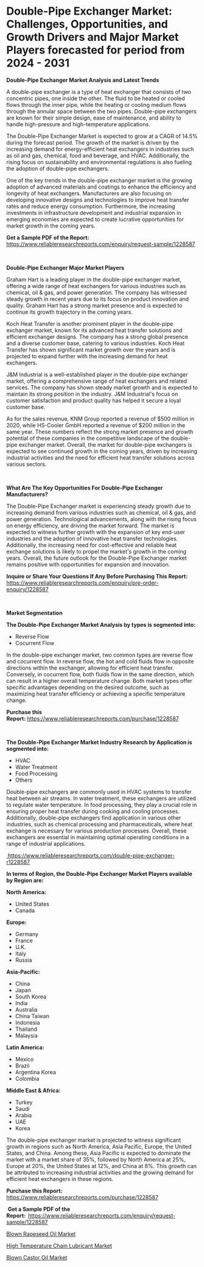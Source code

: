 <p><h1>Double-Pipe Exchanger Market: Challenges, Opportunities, and Growth Drivers and Major Market Players forecasted for period from 2024 - 2031</h1></p><p><strong>Double-Pipe Exchanger Market Analysis and Latest Trends</strong></p>
<p><p>A double-pipe exchanger is a type of heat exchanger that consists of two concentric pipes, one inside the other. The fluid to be heated or cooled flows through the inner pipe, while the heating or cooling medium flows through the annular space between the two pipes. Double-pipe exchangers are known for their simple design, ease of maintenance, and ability to handle high-pressure and high-temperature applications.</p><p>The Double-Pipe Exchanger Market is expected to grow at a CAGR of 14.5% during the forecast period. The growth of the market is driven by the increasing demand for energy-efficient heat exchangers in industries such as oil and gas, chemical, food and beverage, and HVAC. Additionally, the rising focus on sustainability and environmental regulations is also fueling the adoption of double-pipe exchangers.</p><p>One of the key trends in the double-pipe exchanger market is the growing adoption of advanced materials and coatings to enhance the efficiency and longevity of heat exchangers. Manufacturers are also focusing on developing innovative designs and technologies to improve heat transfer rates and reduce energy consumption. Furthermore, the increasing investments in infrastructure development and industrial expansion in emerging economies are expected to create lucrative opportunities for market growth in the coming years.</p></p>
<p><strong>Get a Sample PDF of the Report:&nbsp;</strong> <a href="https://www.reliableresearchreports.com/enquiry/request-sample/1228587">https://www.reliableresearchreports.com/enquiry/request-sample/1228587</a></p>
<p>&nbsp;</p>
<p><strong>Double-Pipe Exchanger Major Market Players</strong></p>
<p><p>Graham Hart is a leading player in the double-pipe exchanger market, offering a wide range of heat exchangers for various industries such as chemical, oil & gas, and power generation. The company has witnessed steady growth in recent years due to its focus on product innovation and quality. Graham Hart has a strong market presence and is expected to continue its growth trajectory in the coming years.</p><p>Koch Heat Transfer is another prominent player in the double-pipe exchanger market, known for its advanced heat transfer solutions and efficient exchanger designs. The company has a strong global presence and a diverse customer base, catering to various industries. Koch Heat Transfer has shown significant market growth over the years and is projected to expand further with the increasing demand for heat exchangers.</p><p>J&M Industrial is a well-established player in the double-pipe exchanger market, offering a comprehensive range of heat exchangers and related services. The company has shown steady market growth and is expected to maintain its strong position in the industry. J&M Industrial's focus on customer satisfaction and product quality has helped it secure a loyal customer base.</p><p>As for the sales revenue, KNM Group reported a revenue of $500 million in 2020, while HS-Cooler GmbH reported a revenue of $200 million in the same year. These numbers reflect the strong market presence and growth potential of these companies in the competitive landscape of the double-pipe exchanger market. Overall, the market for double-pipe exchangers is expected to see continued growth in the coming years, driven by increasing industrial activities and the need for efficient heat transfer solutions across various sectors.</p></p>
<p>&nbsp;</p>
<p><strong>What Are The Key Opportunities For Double-Pipe Exchanger Manufacturers?</strong></p>
<p><p>The Double-Pipe Exchanger market is experiencing steady growth due to increasing demand from various industries such as chemical, oil & gas, and power generation. Technological advancements, along with the rising focus on energy efficiency, are driving the market forward. The market is expected to witness further growth with the expansion of key end-user industries and the adoption of innovative heat transfer technologies. Additionally, the increasing need for cost-effective and reliable heat exchange solutions is likely to propel the market's growth in the coming years. Overall, the future outlook for the Double-Pipe Exchanger market remains positive with opportunities for expansion and innovation.</p></p>
<p><strong>Inquire or Share Your Questions If Any Before Purchasing This Report:</strong> <a href="https://www.reliableresearchreports.com/enquiry/pre-order-enquiry/1228587">https://www.reliableresearchreports.com/enquiry/pre-order-enquiry/1228587</a></p>
<p>&nbsp;</p>
<p><strong>Market Segmentation</strong></p>
<p><strong>The Double-Pipe Exchanger Market Analysis by types is segmented into:</strong></p>
<p><ul><li>Reverse Flow</li><li>Cocurrent Flow</li></ul></p>
<p><p>In the double-pipe exchanger market, two common types are reverse flow and cocurrent flow. In reverse flow, the hot and cold fluids flow in opposite directions within the exchanger, allowing for efficient heat transfer. Conversely, in cocurrent flow, both fluids flow in the same direction, which can result in a higher overall temperature change. Both market types offer specific advantages depending on the desired outcome, such as maximizing heat transfer efficiency or achieving a specific temperature change.</p></p>
<p><strong>Purchase this Report:&nbsp;</strong><a href="https://www.reliableresearchreports.com/purchase/1228587">https://www.reliableresearchreports.com/purchase/1228587</a></p>
<p>&nbsp;</p>
<p><strong>The Double-Pipe Exchanger Market Industry Research by Application is segmented into:</strong></p>
<p><ul><li>HVAC</li><li>Water Treatment</li><li>Food Processing</li><li>Others</li></ul></p>
<p><p>Double-pipe exchangers are commonly used in HVAC systems to transfer heat between air streams. In water treatment, these exchangers are utilized to regulate water temperature. In food processing, they play a crucial role in ensuring proper heat transfer during cooking and cooling processes. Additionally, double-pipe exchangers find application in various other industries, such as chemical processing and pharmaceuticals, where heat exchange is necessary for various production processes. Overall, these exchangers are essential in maintaining optimal operating conditions in a range of industrial applications.</p></p>
<p><a href="https://www.reliableresearchreports.com/double-pipe-exchanger-r1228587">&nbsp;https://www.reliableresearchreports.com/double-pipe-exchanger-r1228587</a></p>
<p><strong>In terms of Region, the Double-Pipe Exchanger Market Players available by Region are:</strong></p>
<p>
    <p> <strong> North America: </strong>
        <ul>
            <li>United States</li>
            <li>Canada</li>
        </ul>
        </p> 
    <p> <strong> Europe: </strong>
        <ul>
            <li>Germany</li>
            <li>France</li>
            <li>U.K.</li>
            <li>Italy</li>
            <li>Russia</li>
        </ul>
        </p> 
    <p> <strong> Asia-Pacific: </strong>
        <ul>
            <li>China</li>
            <li>Japan</li>
            <li>South Korea</li>
            <li>India</li>
            <li>Australia</li>
            <li>China Taiwan</li>
            <li>Indonesia</li>
            <li>Thailand</li>
            <li>Malaysia</li>
        </ul>
        </p> 
    <p> <strong> Latin America: </strong>
        <ul>
            <li>Mexico</li>
            <li>Brazil</li>
            <li>Argentina Korea</li>
            <li>Colombia</li>
        </ul>
        </p> 
    <p> <strong> Middle East & Africa: </strong>
        <ul>
            <li>Turkey</li>
            <li>Saudi</li>
            <li>Arabia</li>
            <li>UAE</li>
            <li>Korea</li>
        </ul>
    </p>
    </p>
<p><p>The double-pipe exchanger market is projected to witness significant growth in regions such as North America, Asia Pacific, Europe, the United States, and China. Among these, Asia Pacific is expected to dominate the market with a market share of 35%, followed by North America at 25%, Europe at 20%, the United States at 12%, and China at 8%. This growth can be attributed to increasing industrial activities and the growing demand for efficient heat exchangers in these regions.</p></p>
<p><strong>Purchase this Report: </strong><a href="https://www.reliableresearchreports.com/purchase/1228587">https://www.reliableresearchreports.com/purchase/1228587</a></p>
<p>&nbsp;<strong>Get a Sample PDF of the Report:&nbsp;&nbsp;</strong><a href="https://www.reliableresearchreports.com/enquiry/request-sample/1228587">https://www.reliableresearchreports.com/enquiry/request-sample/1228587</a></p>
<p><strong></strong></p>
<p><p><a href="https://florentine-yuzu-f42.notion.site/Blown-Rapeseed-Oil-Market-Comprehensive-Assessment-by-Type-Application-and-Geography-45e38c958ebd4df6a2af079ca6542eaa">Blown Rapeseed Oil Market</a></p><p><a href="https://changeable-paste-463.notion.site/High-Temperature-Chain-Lubricant-Market-Share-Evolution-and-Market-Growth-Trends-2024-2031-48655c8eb8dd488f95386c59343568ed">High Temperature Chain Lubricant Market</a></p><p><a href="https://fuschia-pecorino-a6d.notion.site/Blown-Castor-Oil-Market-Competitive-Analysis-Market-Trends-and-Forecast-to-2031-336b9f18bb714b29a684df31c6fb8031">Blown Castor Oil Market</a></p></p>